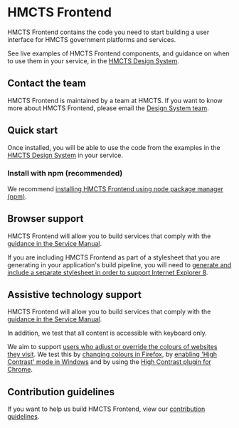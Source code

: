 # HMCTS Frontend

HMCTS Frontend contains the code you need to start building a user interface
for HMCTS government platforms and services.

See live examples of HMCTS Frontend components, and guidance on when to use
them in your service, in the [HMCTS Design
System](https://hmcts-design-system.herokuapp.com/).

## Contact the team

HMCTS Frontend is maintained by a team at HMCTS. If you want to know more about HMCTS Frontend, please email the [Design System
team](mailto:design-system@hmcts.net).

## Quick start

Once installed, you will be able to use the code from the examples in the
[HMCTS Design System](https://hmcts-design-system.herokuapp.com/)
in your service.

### Install with npm (recommended)

We recommend [installing HMCTS Frontend using node package manager
(npm)](docs/installation/installing-with-npm.md).

## Browser support

HMCTS Frontend will allow you to build services that comply with the [guidance
in the Service Manual][service-manual-browsers].

If you are including HMCTS Frontend as part of a stylesheet that you are
generating in your application's build pipeline, you will need to [generate and
include a separate stylesheet in order to support Internet Explorer
8](docs/installation/supporting-internet-explorer-8.md).

[service-manual-browsers]: https://www.gov.uk/service-manual/technology/designing-for-different-browsers-and-devices#browsers-to-test-in

## Assistive technology support

HMCTS Frontend will allow you to build services that comply with the [guidance
in the Service Manual][service-manual-assistive-technologies].

In addition, we test that all content is accessible with keyboard only.

We aim to support [users who adjust or override the colours of websites they visit][how-users-change-colours-on-websites]. We test this by [changing colours in Firefox][changing-colours-in-firefox], by [enabling 'High Contrast' mode in Windows][enabling-high-contrast-mode-in-windows] and by using the [High Contrast plugin for Chrome][high-contrast-plugin-for-chrome].

[service-manual-assistive-technologies]: https://www.gov.uk/service-manual/technology/testing-with-assistive-technologies#what-to-test

[changing-colours-in-firefox]:
https://support.mozilla.org/en-US/kb/change-fonts-and-colors-websites-use

[enabling-high-contrast-mode-in-windows]:
https://support.microsoft.com/en-gb/help/13862/windows-use-high-contrast-mode

[high-contrast-plugin-for-chrome]: https://chrome.google.com/webstore/detail/high-contrast/djcfdncoelnlbldjfhinnjlhdjlikmph?hl=en-US

[how-users-change-colours-on-websites]:
https://accessibility.blog.gov.uk/2017/03/27/how-users-change-colours-on-websites/

## Contribution guidelines

If you want to help us build HMCTS Frontend, view our [contribution
guidelines](CONTRIBUTING.md).